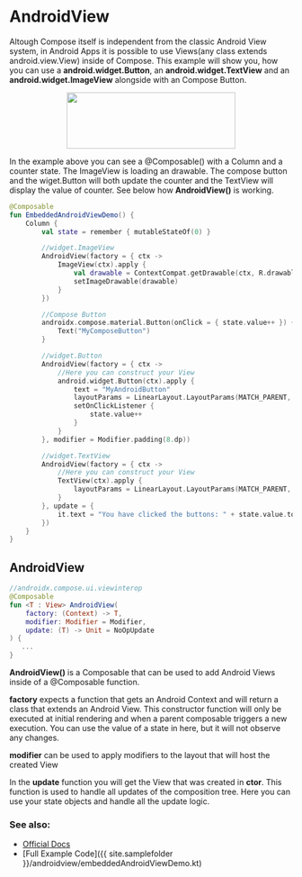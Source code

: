 <!---
This is the API of version 1.0.3
-->
# AndroidView

Altough Compose itself is independent from the classic Android View system, in Android Apps it is possible to use Views(any class extends android.view.View) inside of Compose.
This example will show you, how you can use a **android.widget.Button**, an **android.widget.TextView** and an **android.widget.ImageView** alongside with an Compose Button.


<p align="center">
  <img src ="{{ site.images }}/viewinterop/androidview/androidview.png" height=100 width=300  />
</p>

In the example above you can see a @Composable() with a Column and a counter state. The ImageView is loading an drawable.
The compose button and the wiget.Button will both update the counter and the TextView will display the value of counter. See below how **AndroidView()** is working.


```kotlin
@Composable
fun EmbeddedAndroidViewDemo() {
    Column {
        val state = remember { mutableStateOf(0) }

        //widget.ImageView
        AndroidView(factory = { ctx ->
            ImageView(ctx).apply {
                val drawable = ContextCompat.getDrawable(ctx, R.drawable.composelogo)
                setImageDrawable(drawable)
            }
        })

        //Compose Button
        androidx.compose.material.Button(onClick = { state.value++ }) {
            Text("MyComposeButton")
        }

        //widget.Button
        AndroidView(factory = { ctx ->
            //Here you can construct your View
            android.widget.Button(ctx).apply {
                text = "MyAndroidButton"
                layoutParams = LinearLayout.LayoutParams(MATCH_PARENT, WRAP_CONTENT)
                setOnClickListener {
                    state.value++
                }
            }
        }, modifier = Modifier.padding(8.dp))

        //widget.TextView
        AndroidView(factory = { ctx ->
            //Here you can construct your View
            TextView(ctx).apply {
                layoutParams = LinearLayout.LayoutParams(MATCH_PARENT, WRAP_CONTENT)
            }
        }, update = {
            it.text = "You have clicked the buttons: " + state.value.toString() + " times"
        })
    }
}
```



## AndroidView
```kotlin
//androidx.compose.ui.viewinterop
@Composable
fun <T : View> AndroidView(
    factory: (Context) -> T,
    modifier: Modifier = Modifier,
    update: (T) -> Unit = NoOpUpdate
) {
   ...
}
```
**AndroidView()** is a Composable that can be used to add Android Views inside of a @Composable function.

**factory** expects a function that gets an Android Context and will return a class that extends an Android View. This constructor function will only be executed at initial rendering and when a parent composable triggers a new execution.
You can use the value of a state in here, but it will not observe any changes.

**modifier** can be used to apply modifiers to the layout that will host the created View

In the **update** function you will get the View that was created in **ctor**. This function is used to handle all updates of the composition tree. Here you can use your state objects and handle all the update logic.


### See also:
* [Official Docs](https://developer.android.com/reference/kotlin/androidx/compose/ui/viewinterop/package-summary#androidview)
* [Full Example Code]({{ site.samplefolder }}/androidview/embeddedAndroidViewDemo.kt)

